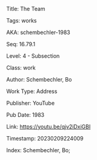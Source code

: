 Title:  The Team

Tags:   works

AKA:    schembechler-1983

Seq:    16.79.1

Level:  4 - Subsection

Class:  work

Author: Schembechler, Bo

Work Type: Address

Publisher: YouTube

Pub Date: 1983

Link:   https://youtu.be/qjv2iDxiGBI

Timestamp: 20230209224009

Index:  Schembechler, Bo; 
